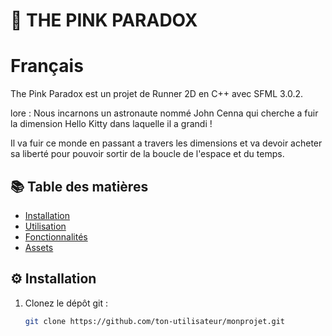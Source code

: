 # 🚀 THE PINK PARADOX

# Français

The Pink Paradox est un projet de Runner 2D en C++ avec SFML 3.0.2.

lore : Nous incarnons un astronaute nommé John Cenna qui cherche a fuir la dimension Hello Kitty dans laquelle il a grandi !

Il va fuir ce monde en passant a travers les dimensions et va devoir acheter sa liberté pour pouvoir sortir de la boucle de l'espace et du temps.

## 📚 Table des matières
- [Installation](#installation)
- [Utilisation](#utilisation)
- [Fonctionnalités](#fonctionnalités)
- [Assets](#assets)

## ⚙️ Installation

1. Clonez le dépôt git :
   ```bash
   git clone https://github.com/ton-utilisateur/monprojet.git
